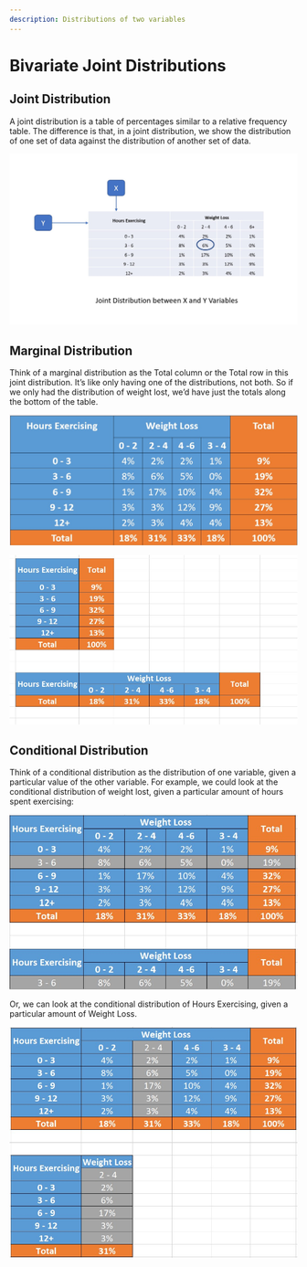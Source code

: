 ```yaml
---
description: Distributions of two variables
---
```


# Bivariate Joint Distributions

## Joint Distribution

A joint distribution is a table of percentages similar to a relative frequency table. The difference is that, in a joint distribution, we show the distribution of one set of data against the distribution of another set of data.

![Joint Distribution between Hours Exercising and Weight Loss](../.gitbook/assets/1%20%281%29.jpg)

## Marginal Distribution

Think of a marginal distribution as the Total column or the Total row in this joint distribution. It’s like only having one of the distributions, not both. So if we only had the distribution of weight lost, we’d have just the totals along the bottom of the table.

![Marginal Distributions of both Hours Exercising and Weight Loss](../.gitbook/assets/1%20%2818%29.jpg)

![Marginal Distributions of both Hours Exercising and Weight Loss](../.gitbook/assets/1%20%284%29.jpg)

## Conditional Distribution

Think of a conditional distribution as the distribution of one variable, given a particular value of the other variable. For example, we could look at the conditional distribution of weight lost, given a particular amount of hours spent exercising:

![Conditional Distribution of Weight Loss Given Hour Exercising of 3 - 6](../.gitbook/assets/1%20%288%29.jpg)

Or, we can look at the conditional distribution of Hours Exercising, given a particular amount of Weight Loss.

![Conditional Dsitribution of Hours Exercising given a weight loss of 2 -4](../.gitbook/assets/2%20%281%29.jpg)



